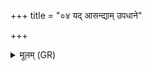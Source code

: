 +++
title = "०४ यद् आसन्द्याम् उपधाने"

+++
<details><summary>मूलम् (GR)</summary>

यद् आसन्द्याम् उपधाने +++(Bhatt. āsandhyā(⟨ ndyā*)m)+++  
यद् वोपवासने कृतम् ।  
विवाहे कृत्यां यां चक्रुर्  
आस्नाने तां नि दध्मसि ॥ +++(Bhatt. taṃ)+++
</details>